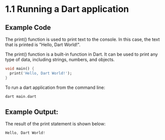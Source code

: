 # 1.1 Running a Dart application
 
## Example Code

The print() function is used to print text to the console. 
In this case, the text that is printed is "Hello, Dart World!".

The print() function is a built-in function in Dart. 
It can be used to print any type of data, including strings, numbers, and objects.

```dart
void main() {
  print('Hello, Dart World!');
}
```

To run a dart application from the command line:

```dart
dart main.dart
```

## Example Output:

The result of the print statement is shown below:

```dart
Hello, Dart World!
```
